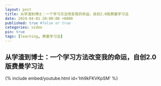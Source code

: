 ```yaml
---
layout: post
title: 从学渣到博士：一个学习方法改变我的命运，自创2.0版费曼学习法
date: 2024-04-01 20:00:00 +0800
published: true #false or true
categories: video
pin: true
tags: [learning, 费曼学习法]
---
```


## 从学渣到博士：一个学习方法改变我的命运，自创2.0版费曼学习法

{% include embed/youtube.html id='hh9kFKVKpSM' %}
